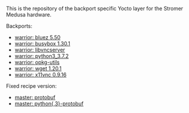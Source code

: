 This is the repository of the backport specific Yocto layer for the Stromer Medusa hardware.

Backports:
- [warrior: bluez 5.50](https://github.com/kraj/poky/commit/496a4f924d23df6beb9382b4e3bcdcf5c12a9cdf)
- [warrior: busybox 1.30.1](https://github.com/kraj/poky/commit/3f28e5ba7878d57a6c7eb475a83f620a5fda852f)
- [warrior: libvncserver](https://github.com/openembedded/meta-openembedded/commit/14934c44a7ec13ada8b08840fba3b7fec909c354)
- [warrior: python3_3.7.2](https://github.com/kraj/poky/commit/9773b89a2f371acbe1e40d7cef6afb6c2a24f9c5)
- [warrior: opkg-utils](https://github.com/kraj/poky/commit/a79bc39033c07e5cb0aa5ca95afe8f035c403f33)
- [warrior: wget 1.20.1](https://github.com/kraj/poky/commit/31057d6dccf5fbb5f291dd69017cee34b214d375)
- [warrior: x11vnc 0.9.16](https://github.com/openembedded/meta-openembedded/commit/a2172fbe46890467e112544372bbb6ef7d92c617)

Fixed recipe version:
- [master: protobuf](https://github.com/openembedded/meta-openembedded/commit/2f5819d9c37387764a600d9dc8d22bee8a71f710)
- [master: python{,3}-protobuf](https://github.com/openembedded/meta-openembedded/commit/e78cf913076ba28633d0ec4540f15820a0d944d2)
